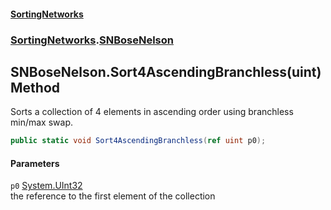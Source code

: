 #### [SortingNetworks](./index.md 'index')
### [SortingNetworks](./SortingNetworks.md 'SortingNetworks').[SNBoseNelson](./SortingNetworks-SNBoseNelson.md 'SortingNetworks.SNBoseNelson')
## SNBoseNelson.Sort4AscendingBranchless(uint) Method
Sorts a collection of 4 elements in ascending order using branchless min/max swap.  
```csharp
public static void Sort4AscendingBranchless(ref uint p0);
```
#### Parameters
<a name='SortingNetworks-SNBoseNelson-Sort4AscendingBranchless(uint)-p0'></a>
`p0` [System.UInt32](https://docs.microsoft.com/en-us/dotnet/api/System.UInt32 'System.UInt32')  
the reference to the first element of the collection  
  
